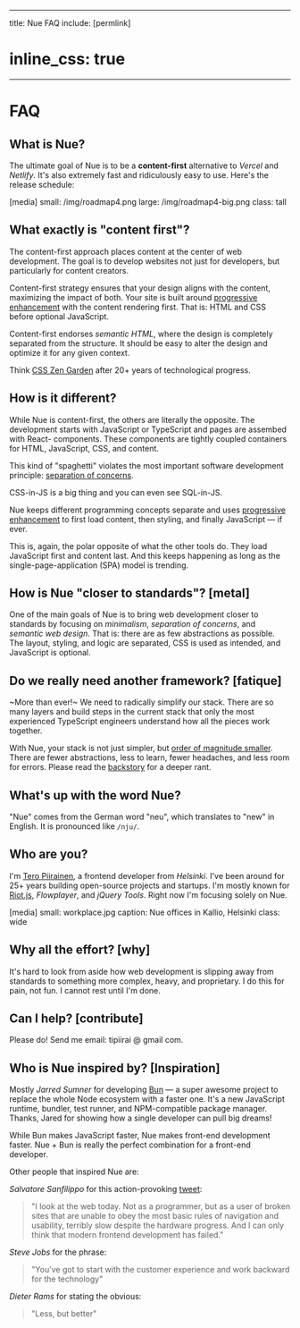 
---
title: Nue FAQ
include: [permlink]
# inline_css: true
---

# FAQ

## What is Nue?
The ultimate goal of Nue is to be a __content-first__ alternative to *Vercel* and *Netlify*. It's also extremely fast and ridiculously easy to use. Here's the release schedule:

[media]
  small: /img/roadmap4.png
  large: /img/roadmap4-big.png
  class: tall


## What exactly is "content first"?
The content-first approach places content at the center of web development. The goal is to develop websites not just for developers, but particularly for content creators.

Content-first strategy ensures that your design aligns with the content, maximizing the impact of both. Your site is built around [progressive enhancement](//en.wikipedia.org/wiki/Progressive_enhancement) with the content rendering first. That is: HTML and CSS before optional JavaScript.

Content-first endorses _semantic HTML_, where the design is completely separated from the structure. It should be easy to alter the design and optimize it for any given context.

Think [CSS Zen Garden](//en.wikipedia.org/wiki/CSS_Zen_Garden) after 20+ years of technological progress.


## How is it different?
While Nue is content-first, the others are literally the opposite. The development starts with JavaScript or TypeScript and pages are assembed with React- components. These components are tightly coupled containers for HTML, JavaScript, CSS, and content.

This kind of "spaghetti" violates the most important software development principle: [separation of concerns](//en.wikipedia.org/wiki/Separation_of_concerns).

CSS-in-JS is a big thing and you can even see SQL-in-JS.

Nue keeps different programming concepts separate and uses [progressive enhancement](//en.wikipedia.org/wiki/Progressive_enhancement) to first load content, then styling, and finally JavaScript — if ever.

This is, again, the polar opposite of what the other tools do. They load JavaScript first and content last. And this keeps happening as long as the single-page-application (SPA) model is trending.



## How is Nue "closer to standards"? [metal]
One of the main goals of Nue is to bring web development closer to standards by focusing on *minimalism*, *separation of concerns*, and *semantic web design*. That is: there are as few abstractions as possible. The layout, styling, and logic are separated, CSS is used as intended, and JavaScript is optional.


## Do we really need another framework? [fatique]
~More than ever!~ We need to radically simplify our stack. There are so many layers and build steps in the current stack that only the most experienced TypeScript engineers   understand how all the pieces work together.

With Nue, your stack is not just simpler, but [order of magnitude smaller](/docs/why-nue/closer-to-standards.html). There are fewer abstractions, less to learn, fewer headaches, and less room for errors. Please read the [backstory](/blog/backstory/) for a deeper rant.


## What's up with the word Nue?
"Nue" comes from the German word "neu", which translates to "new" in English. It is pronounced like `/nju/`.


## Who are you?
I'm [Tero Piirainen](//twitter.com/tipiirai), a frontend developer from *Helsinki*. I've been around for 25+ years building open-source projects and startups. I'm mostly known for [Riot.js](//riot.js.org/), *Flowplayer*, and *jQuery Tools*. Right now I'm focusing solely on Nue.


[media]
  small: workplace.jpg
  caption: Nue offices in Kallio, Helsinki
  class: wide



## Why all the effort? [why]
It's hard to look from aside how web development is slipping away from standards to something more complex, heavy, and proprietary. I do this for pain, not fun. I cannot rest until I'm done.


## Can I help? [contribute]
Please do! Send me email: tipiirai @ gmail com.



## Who is Nue inspired by? [Inspiration]
Mostly *Jarred Sumner* for developing [Bun](//bun.sh) — a super awesome project to replace the whole Node ecosystem with a faster one. It's a new JavaScript runtime, bundler, test runner, and NPM-compatible package manager. Thanks, Jared for showing how a single developer can pull big dreams!

While Bun makes JavaScript faster, Nue makes front-end development faster. Nue + Bun is really the perfect combination for a front-end developer.

Other people that inspired Nue are:

*Salvatore Sanfilippo* for this action-provoking [tweet][antirez]:

> "I look at the web today. Not as a programmer, but as a user of broken sites that are unable to obey the most basic rules of navigation and usability, terribly slow despite the hardware progress. And I can only think that modern frontend development has failed."

*Steve Jobs* for the phrase:

> "You’ve got to start with the customer experience and work backward for the technology"

*Dieter Rams* for stating the obvious:

> "Less, but better"

[antirez]: //twitter.com/antirez/status/1378272801522597888


